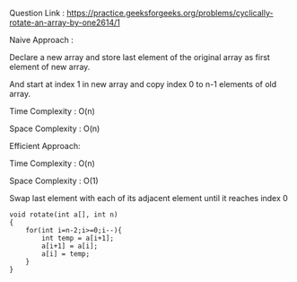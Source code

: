 Question Link : https://practice.geeksforgeeks.org/problems/cyclically-rotate-an-array-by-one2614/1

Naive Approach : 

Declare a new array and store last element of the original array as first element of new array.

And start at index 1 in new array and copy index 0  to n-1 elements of old array.

Time Complexity : O(n)

Space Complexity : O(n)


Efficient Approach:

Time Complexity : O(n)

Space Complexity : O(1)

Swap last element with each of its adjacent element until it reaches index 0

    void rotate(int a[], int n)
    {
        for(int i=n-2;i>=0;i--){
            int temp = a[i+1];
            a[i+1] = a[i];
            a[i] = temp;
        }
    }